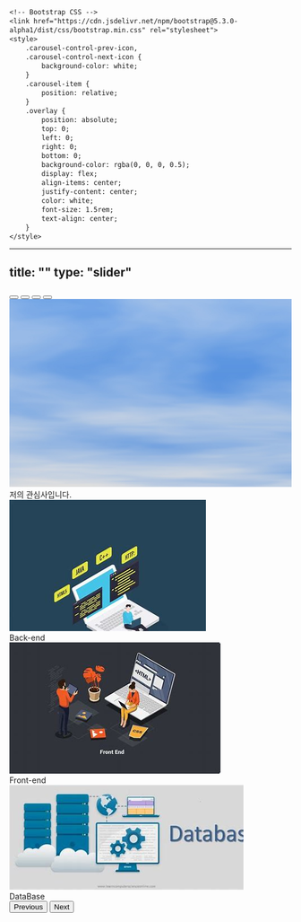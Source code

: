 <!DOCTYPE html>
<html lang="ko">
<head>
    <meta charset="UTF-8">
    <meta name="viewport" content="width=device-width, initial-scale=1.0">
    <title>My Hugo Site</title>

    <!-- Bootstrap CSS -->
    <link href="https://cdn.jsdelivr.net/npm/bootstrap@5.3.0-alpha1/dist/css/bootstrap.min.css" rel="stylesheet">
    <style>
        .carousel-control-prev-icon,
        .carousel-control-next-icon {
            background-color: white; 
        }
        .carousel-item {
            position: relative;
        }
        .overlay {
            position: absolute;
            top: 0;
            left: 0;
            right: 0;
            bottom: 0;
            background-color: rgba(0, 0, 0, 0.5);
            display: flex;
            align-items: center;
            justify-content: center;
            color: white;
            font-size: 1.5rem; 
            text-align: center;
        }
    </style>    
</head>
<body>

---
title: ""
type: "slider"
---

<!-- 이미지 슬라이더 추가 -->
<div id="carouselExampleIndicators" class="carousel slide" data-bs-ride="carousel">
    <div class="carousel-indicators">
        <button type="button" data-bs-target="#carouselExampleIndicators" data-bs-slide-to="0" class="active" aria-current="true" aria-label="Slide 1"></button>
        <button type="button" data-bs-target="#carouselExampleIndicators" data-bs-slide-to="1" aria-label="Slide 2"></button>
        <button type="button" data-bs-target="#carouselExampleIndicators" data-bs-slide-to="2" aria-label="Slide 3"></button>
        <button type="button" data-bs-target="#carouselExampleIndicators" data-bs-slide-to="3" aria-label="Slide 4"></button> <!-- 새로운 인디케이터 추가 -->
    </div>
    <div class="carousel-inner">
        <div class="carousel-item active">
            <img src="assets/media/image_slider/background.jpg" class="d-block w-100" alt="New Slide">
            <div class="overlay">저의 관심사입니다.</div> 
        </div>
        <div class="carousel-item">
            <img src="assets/media/image_slider/backend.jpg" class="d-block w-100" alt="First slide">
            <div class="overlay">Back-end</div>
        </div>
        <div class="carousel-item">
            <img src="assets/media/image_slider/frontend.jpg" class="d-block w-100" alt="Second slide">
            <div class="overlay">Front-end</div>
        </div>
        <div class="carousel-item">
            <img src="assets/media/image_slider/database.jpg" class="d-block w-100" alt="Third slide">
            <div class="overlay">DataBase</div>
        </div>
    </div>
    <button class="carousel-control-prev" type="button" data-bs-target="#carouselExampleIndicators" data-bs-slide="prev">
        <span class="carousel-control-prev-icon" aria-hidden="true"></span>
        <span class="visually-hidden">Previous</span>
    </button>
    <button class="carousel-control-next" type="button" data-bs-target="#carouselExampleIndicators" data-bs-slide="next">
        <span class="carousel-control-next-icon" aria-hidden="true"></span>
        <span class="visually-hidden">Next</span>
    </button>
</div>

<!-- Bootstrap JS -->
<script src="https://cdn.jsdelivr.net/npm/bootstrap@5.3.0-alpha1/dist/js/bootstrap.bundle.min.js"></script>
</body>
</html>
